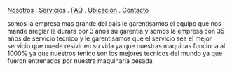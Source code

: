 [Nosotros](./nosotros.md) . [Servicios](./servicios.md) . [FAQ](FAQ.md) . [Ubicación](ubicacion.md) . [Contacto](./contacto.md)



somos  la empresa mas grande  del pais  le garentisamos el equipo  que nos mande areglar le durara por 3 años  su garentia  y somos la empresa con 35 años  de servicio tecnico  y  le garentisamos  que  el servicio sea el mejor servicio que ouede resivir en su vida ya que nuestras maquinas   funciona  al 1000% ya que nuestros tenico son los mejores tecnicos del mundo ya que fueron entrenados por nuestra maquinaria pesada 
